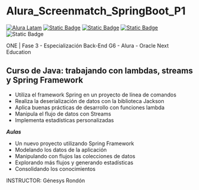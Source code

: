# Alura_Screenmatch_SpringBoot_P1
[![Alura Latam](https://img.shields.io/badge/Alura-Latam-blue?style=flat)](https://www.aluracursos.com/)
[![Static Badge](https://img.shields.io/badge/ONE-Oracle_Next_Education-orange?style=flat&logo=oracle&logoColor=orange)](https://www.oracle.com/co/education/oracle-next-education/) [![Static Badge](https://img.shields.io/badge/IDE-IntelliJ_IDEA-%23ff0534?style=flat&logo=IntelliJ%20IDEA&logoColor=%232196f3)](https://www.jetbrains.com/es-es/idea/) [![Static Badge](https://img.shields.io/badge/Language-Java-%23ff0000?style=flat)](#) ![Static Badge](https://img.shields.io/badge/Spring_Boot-%236DB33F?logo=Spring&logoColor=white)


ONE | Fase 3 - Especialización Back-End G6 - Alura - Oracle Next Education


## Curso de Java: trabajando con lambdas, streams y Spring Framework
- Utiliza el framework Spring en un proyecto de línea de comandos
- Realiza la deserialización de datos con la biblioteca Jackson
- Aplica buenas prácticas de desarrollo con funciones lambda
- Manipula el flujo de datos con Streams
- Implementa estadísticas personalizadas

 **_Aulas_**
- Un nuevo proyecto utilizando Spring Framework 
- Modelando los datos de la aplicación
- Manipulando con flujos las colecciones de datos
- Explorando más flujos y generando estadísticas
- Consolidando los conocimientos

INSTRUCTOR: Génesys Rondón
